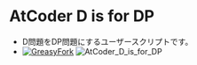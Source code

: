 # AtCoder D is for DP
- D問題をDP問題にするユーザースクリプトです。
- [![GreasyFork](https://img.shields.io/badge/GreasyFork-install-orange)](https://greasyfork.org/ja/scripts/450727-atcoder-d-is-for-dp)
![AtCoder_D_is_for_DP](https://user-images.githubusercontent.com/71589371/188307049-f415cff9-7cdd-4005-9638-ea42379dd456.png)
